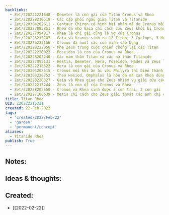 ```yaml
---
backlinks:
  - Zet/220222221648 - Demeter là con gái của Titan Cronus và Rhea
  - Zet/220228210518 - Các cặp phối ngẫu giữa Titan và Titanide
  - Zet/220304202611 - Centaur Chiron có hình hài nhân mã do Cronus mỗi lần ân ái với Philyra thì đều biến thành nhân mã
  - Zet/220227095851 - Rhea đã nhờ Gaia chỉ cách cứu Zeus khỏi bị Cronus nuốt
  - Zet/220227094917 - Rhea là chị gái cũng là vợ của Cronus
  - Zet/220226215707 - Gaia và Uranus sinh ra 12 Titan, 3 Cyclops, 3 Hecatonchire
  - Zet/220226223156 - Cronus đã nuốt các con mình vào bụng
  - Zet/220228222058 - Phe Zeus trong cuộc chiến chống lại các Titan
  - Zet/220222220022 - Poseidon là con của Cronus và Rhea
  - Zet/220228202240 - Các nam thần Titan và các nữ thần Titanide
  - Zet/220227095131 - Hestia, Demeter, Hera, Poseidon, Hades và Zeus là con của Cronus và Rhea
  - Zet/220222215522 - Hera là con gái của Cronus và Rhea
  - Zet/220304202515 - Cronus mỗi khi ân ái với Philyra thì biến thành nhân mã để giấu Rhea
  - Zet/220303220752 - Theo Hesiod, Omphalos là hòn đá mà xưa Rhea dùng để đánh tráo Zeus khỏi bị Cronus nuốt
  - Zet/220228220327 - Gaia và Rhea giao cho Zeus nhiệm vụ giải cứu các anh chị khỏi bụng Cronus
  - Zet/220222215244 - Zeus là con út của Cronus và Rhea
  - Zet/220228205550 - Cronus và Rhea sinh được 3 con trai, 3 con gái
  - Zet/220227100639 - Metis chỉ cách cho Zeus giải thoát các anh chị của mình khỏi bụng Cronus
title: Titan Rhea
UID: 220222215331
created: 22-Feb-2022
tags:
  - 'created/2022/Feb/22'
  - 'garden'
  - 'permanent/concept'
aliases:
  - Titanide Rhea
publish: True
---
```


## Notes:


## Ideas & thoughts:



## Created:
- [[2022-02-22]]
